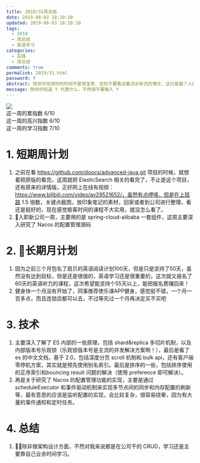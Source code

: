 ```yaml
---
title: 2019/31周总结
date: 2019-08-03 18:10:10
updated: 2019-08-03 18:10:10
tags:
  - 2019
  - 周总结
  - 英语学习
categories: 
  - 实践
  - 周总结
comments: true
permalink: 2019/31.html  
password: Y
abstract: 除非你觉得你的时间不是很宝贵，否则不要看这篇流水账式的博文，这只是篇个人的工作的学习一个总计而已，没有包含任何的技术细节
message: 除非你知道 Y 代表什么，不然请不要输入 Y
---
```


![][0]  
这一周的累指数 6/10  
这一周的高兴指数 6/10   
这一周的学习指数 7/10  

<!--more-->

# 1. 短期周计划

1. 之前在看 https://github.com/doocs/advanced-java.git 项目的时候，就想着把原版的看完，这周就把 ElasticSearch 相关的看完了，不止是这个项目，还有原来的详情版，正好网上在线有视频：https://www.bilibili.com/video/av29521652/，虽然有点啰嗦，但是在上班路 1.5 倍数，关键点截图，放印象笔记的素材，回家或者到公司进行整理，看还是挺好的，现在感觉极客时间的课程不大实用，就没怎么看了。
2. 入职新公司一周，主要用的是 spring-cloud-alibaba 一套组件，这周主要深入研究了 Nacos 的配置管理源码

# 2. 长期月计划

1. 因为之前三个月包名了扇贝的英语阅读计划100天，但是只是坚持了50天，虽然没有达到目标，但是还是很值的，英语学习还是很重要的，这次就又报名了60天的英语听力的课程，这次希望能坚持个55天以上，能把报名费赚回来！
2. 健身快一个月没有开始了，同事推荐使乐课APP健身，感觉挺不错，一个月一百多点，而且连锁店都可以去，不过等先过一个月再决定买不买吧

# 3. 技术

1. 主要深入了解了 ES 内部的一些原理，包括 shard&replica 多切片机制，以及内部版本号乐观锁（乐观锁版本号是主流的并发解决方案啊！），最后是看了 es 的中文文档，基于 2.0，包括深度分页 scroll 机制和 bulk api，还有客户端零停机方案，其实就是预先使用别名索引。最后是排序的一些，包括排序使用的正序索引和bouncing result 问题的解决（使用 preference 即可解决）。
2. 再是关于研究了 Nacos 的配置管理功能的实现，主要是通过 scheduleExecutor 和事件驱动机制来实现多节点间的同步和内存配置的刷新等，最有意思的应该是监听配置的实现，会比较复杂，很容易绕晕，因为有大量的事件通知和定时任务。

# 4. 总结

1. 除非做架构设计方面，不然对我来说都是在公司干的 CRUD，学习还是主要靠自己业余时间学习。

[0]: https://img3.doubanio.com/view/photo/m/public/p792282381.webp